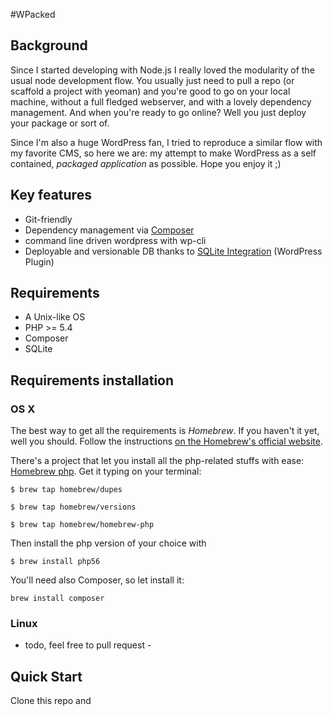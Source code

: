 #WPacked

## Background

Since I started developing with Node.js I really loved the modularity of the usual node development flow. You usually just need to pull a repo (or scaffold a project with yeoman) and you're good to go on your local machine, without a full fledged webserver, and with a lovely dependency management. And when you're ready to go online? Well you just deploy your package or sort of. 

Since I'm also a huge WordPress fan, I tried to reproduce a similar flow with my favorite CMS, so here we are: my attempt to make WordPress as a self contained, _packaged application_ as possible. Hope you enjoy it ;)

## Key features

* Git-friendly
* Dependency management via [Composer](https://getcomposer.org/)
* command line driven wordpress with wp-cli
* Deployable and versionable DB thanks to [SQLite Integration](https://wordpress.org/plugins/sqlite-integration/) (WordPress Plugin)

## Requirements

* A Unix-like OS
* PHP >= 5.4
* Composer
* SQLite

## Requirements installation

### OS X 

The best way to get all the requirements is _Homebrew_. 
If you haven't it yet, well you should. Follow the instructions [on the Homebrew's official website](http://brew.sh/).

There's a project that let you install all the php-related stuffs with ease: [Homebrew php](https://github.com/Homebrew/homebrew-php). Get it typing on your terminal:

`$ brew tap homebrew/dupes`

`$ brew tap homebrew/versions`

`$ brew tap homebrew/homebrew-php`

Then install the php version of your choice with

`$ brew install php56`

You'll need also Composer, so let install it:

`brew install composer`

### Linux

- todo, feel free to pull request -

## Quick Start

Clone this repo and

